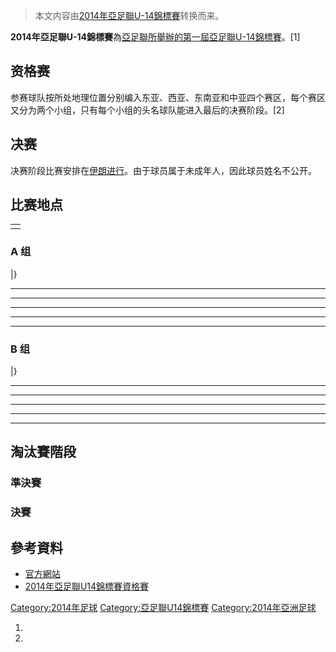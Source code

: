 > 本文内容由[2014年亞足聯U-14錦標賽](https://zh.wikipedia.org/wiki/2014年亞足聯U-14錦標賽)转换而来。


**2014年亞足聯U-14錦標賽**為[亞足聯所舉辦的第一屆](https://zh.wikipedia.org/wiki/亞足聯 "wikilink")[亞足聯U-14錦標賽](../Page/亞足聯U-14錦標賽.md "wikilink")。\[1\]

## 资格赛

参赛球队按所处地理位置分别编入东亚、西亚、东南亚和中亚四个赛区，每个赛区又分为两个小组，只有每个小组的头名球队能进入最后的决赛阶段。\[2\]

## 决赛

决赛阶段比赛安排在[伊朗进行](https://zh.wikipedia.org/wiki/伊朗 "wikilink")。由于球员属于未成年人，因此球员姓名不公开。

## 比赛地点

<center>

<table>
<tbody>
<tr class="odd">
<td><center>
</center></td>
</tr>
</tbody>
</table>

</center>

### A 组

|}

-----

-----

-----

-----

-----

### B 组

|}

-----

-----

-----

-----

-----

## 淘汰賽階段

### 準決賽

### 決賽

## 參考資料

  - [官方網站](https://web.archive.org/web/20130416011302/http://www.the-afc.com/en/tournaments/men/afc-u14-championship.html)
  - [2014年亞足聯U14錦標賽資格賽](https://web.archive.org/web/20131014034035/http://www.the-afc.com/en/afc-u14-championship-2013-schedule-results.html)

[Category:2014年足球](https://zh.wikipedia.org/wiki/Category:2014年足球 "wikilink") [Category:亞足聯U14錦標賽](https://zh.wikipedia.org/wiki/Category:亞足聯U14錦標賽 "wikilink") [Category:2014年亞洲足球](https://zh.wikipedia.org/wiki/Category:2014年亞洲足球 "wikilink")

1.
2.